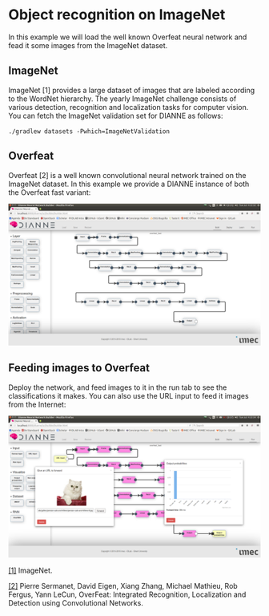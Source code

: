 # Object recognition on ImageNet

In this example we will load the well known Overfeat neural network and fead it some images from the ImageNet dataset.

## ImageNet

ImageNet [1] provides a large dataset of images that are labeled according to the WordNet hierarchy. The yearly ImageNet challenge consists of various detection, recognition and localization tasks for computer vision. You can fetch the ImageNet validation set for DIANNE as follows:  

```
./gradlew datasets -Pwhich=ImageNetValidation
```

## Overfeat

Overfeat [2] is a well known convolutional neural network trained on the ImageNet dataset. In this example we provide a DIANNE instance of both the Overfeat fast variant:

![overfeat](figures/overfeat_fast.png)

 
## Feeding images to Overfeat

Deploy the network, and feed images to it in the run tab to see the classifications it makes. You can also use the URL input to feed it images from the Internet:

![cat](figures/cat.png)



[[1]](http://www.image-net.org/) ImageNet.

[[2]](https://arxiv.org/abs/1312.6229) Pierre Sermanet, David Eigen, Xiang Zhang, Michael Mathieu, Rob Fergus, Yann LeCun,  OverFeat: Integrated Recognition, Localization and Detection using Convolutional Networks.
